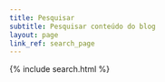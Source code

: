 ```yaml
---
title: Pesquisar
subtitle: Pesquisar conteúdo do blog
layout: page
link_ref: search_page
---
```


{% include search.html %}
